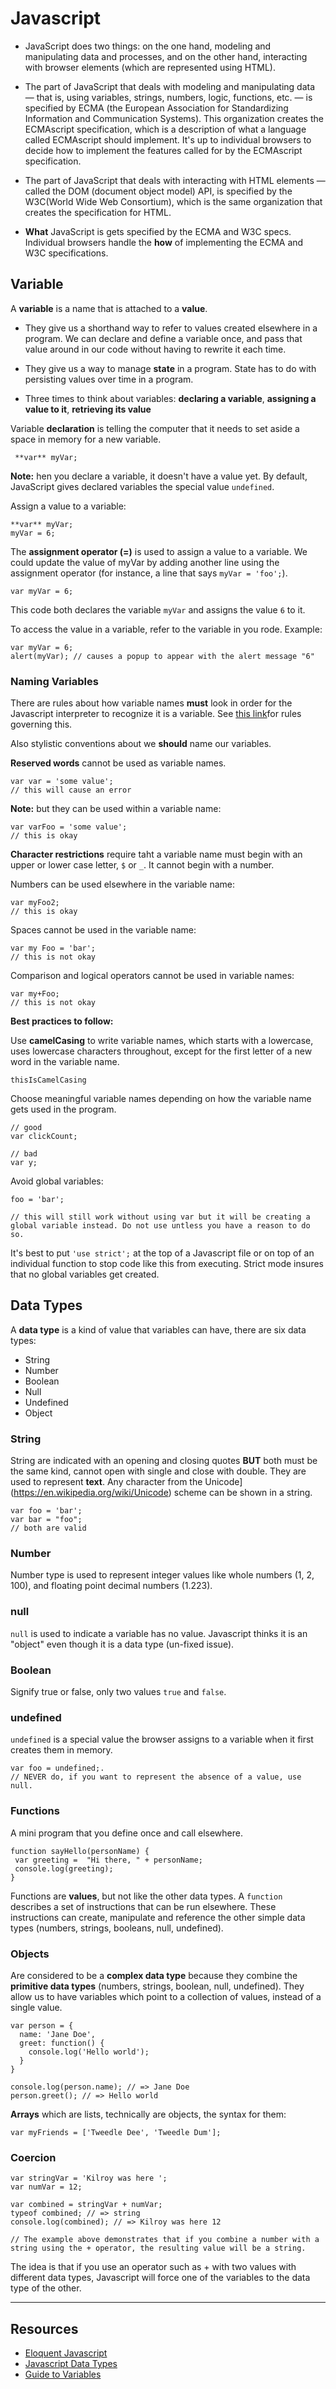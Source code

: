 # Javascript

+ JavaScript does two things: on the one hand, modeling and manipulating data and processes, and on the other hand, interacting with browser elements (which are represented using HTML).

+ The part of JavaScript that deals with modeling and manipulating data — that is, using variables, strings, numbers, logic, functions, etc. — is specified by ECMA (the European Association for Standardizing Information and Communication Systems). This organization creates the ECMAscript specification, which is a description of what a language called ECMAscript should implement. It's up to individual browsers to decide how to implement the features called for by the ECMAscript specification.

+ The part of JavaScript that deals with interacting with HTML elements — called the DOM (document object model) API, is specified by the W3C(World Wide Web Consortium), which is the same organization that creates the specification for HTML.

+ **What** JavaScript is gets specified by the ECMA and W3C specs. Individual browsers handle the **how** of implementing the ECMA and W3C specifications.

## Variable

A **variable** is a name that is attached to a **value**.

+ They give us a shorthand way to refer to values created elsewhere in a program. We can declare and define a variable once, and pass that value around in our code without having to rewrite it each time.

+ They give us a way to manage **state** in a program. State has to do with persisting values over time in a program.

+ Three times to think about variables: **declaring a variable**, **assigning a value to it**, **retrieving its value**

Variable **declaration** is telling the computer that it needs to set aside a space in memory for a new variable.

``` **var** myVar;```

**Note:** hen you declare a variable, it doesn't have a value yet. By default, JavaScript gives declared variables the special value ```undefined```.

Assign a value to a variable:

```
**var** myVar;
myVar = 6;
```

The **assignment operator (=)** is used to assign a value to a variable. We could update the value of myVar by adding another line using the assignment operator (for instance, a line that says ```myVar = 'foo';```).

```
var myVar = 6;
```

This code both declares the variable ```myVar``` and assigns the value ```6``` to it.

To access the value in a variable, refer to the variable in you rode. Example:

```
var myVar = 6;
alert(myVar); // causes a popup to appear with the alert message "6"
```

### Naming Variables

There are rules about how variable names **must** look in order for the Javascript interpreter to recognize it is a variable. See [this link](https://mathiasbynens.be/notes/javascript-identifiers)for rules governing this.

Also stylistic conventions about we **should** name our variables.

**Reserved words** cannot be used as variable names.

```
var var = 'some value';
// this will cause an error
```

**Note:** but they can be used within a variable name:

```
var varFoo = 'some value';
// this is okay
```

**Character restrictions** require taht a variable name must begin with an upper or lower case letter, ```$``` or ```_```. It cannot begin with a number.

Numbers can be used elsewhere in the variable name:

```
var myFoo2;
// this is okay

```

Spaces cannot be used in the variable name:

```
var my Foo = 'bar';
// this is not okay
```

Comparison and logical operators cannot be used in variable names:

```
var my+Foo;
// this is not okay
```

**Best practices to follow:**

Use **camelCasing** to write variable names, which starts with a lowercase, uses lowercase characters throughout, except for the first letter of a new word in the variable name.

```
thisIsCamelCasing
```

Choose meaningful variable names depending on how the variable name gets used in the program.

```
// good
var clickCount;

// bad
var y;
```

Avoid global variables:

```
foo = 'bar';

// this will still work without using var but it will be creating a global variable instead. Do not use untless you have a reason to do so.
```

It's best to put ```'use strict';``` at the top of a Javascript file or on top of an individual function to stop code like this from executing. Strict mode insures that no global variables get created.

## Data Types

A **data type** is a kind of value that variables can have, there are six data types:

+ String
+ Number
+ Boolean
+ Null
+ Undefined
+ Object

### String

String are indicated with an opening and closing quotes **BUT** both must be the same kind, cannot open with single and close with double. They are used to represent **text**. Any character from the Unicode](https://en.wikipedia.org/wiki/Unicode) scheme can be shown in a string.

```
var foo = 'bar';
var bar = "foo";
// both are valid
```

### Number

Number type is used to represent integer values like whole numbers (1, 2, 100), and floating point decimal numbers (1.223).


### null

```null``` is used to indicate a variable has no value. Javascript thinks it is an "object" even though it is a data type (un-fixed issue).

### Boolean

Signify true or false, only two values ```true``` and ```false```.

### undefined

```undefined``` is a special value the browser assigns to a variable when it first creates them in memory.

```
var foo = undefined;.
// NEVER do, if you want to represent the absence of a value, use null.
```

### Functions

A mini program that you define once and call elsewhere.

```
function sayHello(personName) {
 var greeting =  "Hi there, " + personName;
 console.log(greeting);
}
```

Functions are **values**, but not like the other data types. A ```function``` describes a set of instructions that can be run elsewhere. These instructions can create, manipulate and reference the other simple data types (numbers, strings, booleans, null, undefined).

### Objects

Are considered to be a **complex data type** because they combine the **primitive data types** (numbers, strings, boolean, null, undefined). They allow us to have variables which point to a collection of values, instead of a single value.

```
var person = {
  name: 'Jane Doe',
  greet: function() {
    console.log('Hello world');
  }
}

console.log(person.name); // => Jane Doe
person.greet(); // => Hello world
```

**Arrays** which are lists, technically are objects, the syntax for them:

```
var myFriends = ['Tweedle Dee', 'Tweedle Dum'];
```

### Coercion

```
var stringVar = 'Kilroy was here ';
var numVar = 12;

var combined = stringVar + numVar;
typeof combined; // => string
console.log(combined); // => Kilroy was here 12

// The example above demonstrates that if you combine a number with a string using the + operator, the resulting value will be a string.
```

The idea is that if you use an operator such as + with two values with different data types, Javascript will force one of the variables to the data type of the other.

---
## Resources

+ [Eloquent Javascript](http://eloquentjavascript.net/00_intro.html)
+ [Javascript Data Types](https://developer.mozilla.org/en-US/docs/Web/JavaScript/Data_structures)
+ [Guide to Variables](https://www.javascript.com/learn/javascript/)